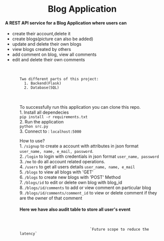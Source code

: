 <h1 align="center">Blog Application</h1>

<h4>A REST API service for a Blog Application where users can</h4>
  <ul>
    <li>create their account,delete it
    <li>create blogs(picture can also be added)
    <li>update and delete their own blogs
    <li>view blogs created by others
    <li>add comment on blog, view all comments
    <li>edit and delete their own comments
  <ul><br><br>
    
    Two different parts of this project:
      1. Backend(Flask)
      2. Database(SQL)
  <br><br>
  To successfully run this application you can clone this repo.
  <br>
    1. Install all dependecies<br>
      `pip install -r requirements.txt `<br>
    2. Run the application<br>
      `python src.py`<br>
    3. Connect to : `localhost:5000`<br>
    
  How to use?<br>
    1. `/signup` to create a account with attributes in json format `user_name, name, e_mail, password`.<br>
    2. `/login` to login with credentials in json format `user_name, password`<br>
    3. `/me` to do all account related operations.<br>
    4. `/users` to get all users details `user_name, name, e_mail `<br>
    5. `/blogs` to view all blogs with 'GET'<br>
    6. `/blogs` to create new blogs with 'POST' Method<br>
    7. `/blogs/id` to edit or delete own blog with blog_id<br>
    8. `/blogs/id/comments` to add or view comment on particular blog<br>
    9. `/blogs/id/comments/comment_id` to view or delete comment if they are the owner of that comment<br>
  
  <h4> Here we have also audit table to store all user's event</h4><br>
  
                                    `Future scope to reduce the latency` 
